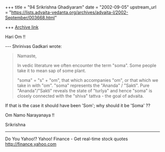 +++
title = "94 Srikrishna Ghadiyaram"
date = "2002-09-05"
upstream_url = "https://lists.advaita-vedanta.org/archives/advaita-l/2002-September/003668.html"

+++
[Archive link](https://lists.advaita-vedanta.org/archives/advaita-l/2002-September/003668.html)

Hari Om !!

--- Shrinivas Gadkari <sgadkari2001 at YAHOO.COM> wrote:
> Namaste,
>
> In vedic literature we often encounter the term
> "soma".
> Some people take it to mean sap of some plant.
>
> "soma" = "s" + "om", that which accompanies "om", or
> that which we take in with "om". "soma" represents
> the
> "Ananda" / "Sakti". Pure "Ananda"/"Sakti" reveals
> the
> state of "turIya" and hence "soma" is closely
> connected
> with the "shiva" tattva - the goal of advaita.

If that is the case it should have been 'Som'; why
should it be 'Soma' ??

Om Namo Narayanaya !!

Srikrishna


__________________________________________________
Do You Yahoo!?
Yahoo! Finance - Get real-time stock quotes
http://finance.yahoo.com

